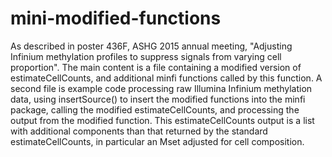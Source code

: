 # mini-modified-functions

As described in poster 436F, ASHG 2015 annual meeting,
"Adjusting Infinium methylation profiles to suppress signals from varying cell proportion". 
The main content is a file containing a modified version of estimateCellCounts, and additional minfi functions called by 
this function. A second file is example code processing raw Illumina Infinium methylation data, using insertSource() 
to insert the modified functions into the minfi package, calling the modified estimateCellCounts, and processing the output 
from the modified function.  This estimateCellCounts output is a list with additional components than that returned by 
the standard estimateCellCounts, in particular an Mset adjusted for cell composition.   
